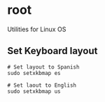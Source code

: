 # root
Utilities for Linux OS


## Set Keyboard layout

    # Set layout to Spanish
    sudo setxkbmap es
    
    # Set laout to English
    sudo setxkbmap us 
